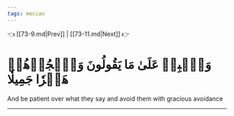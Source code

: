```yaml
---
tags: meccan
---
```


👈 [[73-9.md|Prev]] | [[73-11.md|Next]] 👉

# وَٱصۡبِرۡ عَلَىٰ مَا يَقُولُونَ وَٱهۡجُرۡهُمۡ هَجۡرٗا جَمِيلٗا

And be patient over what they say and avoid them with gracious avoidance

---


